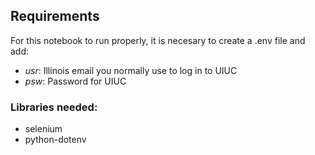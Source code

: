 ## Requirements

For this notebook to run properly, it is necesary to create a .env file and add:

- *usr*: Illinois email you normally use to log in to UIUC 
- *psw*: Password for UIUC


### Libraries needed:

- selenium
- python-dotenv

